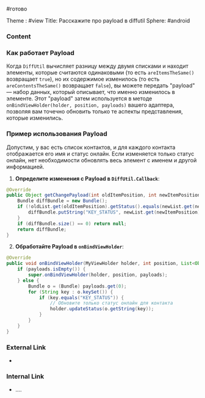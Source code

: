 #готово 

Theme : #view 
Title: Расскажите про payload в diffutil
Sphere: #android 

### Content

### Как работает Payload

Когда `DiffUtil` вычисляет разницу между двумя списками и находит элементы, которые считаются одинаковыми (то есть `areItemsTheSame()` возвращает `true`), но их содержимое изменилось (то есть `areContentsTheSame()` возвращает `false`), вы можете передать "payload" — набор данных, который описывает, что именно изменилось в элементе. Этот "payload" затем используется в методе `onBindViewHolder(holder, position, payloads)` вашего адаптера, позволяя вам точечно обновить только те аспекты представления, которые изменились.

### Пример использования Payload

Допустим, у вас есть список контактов, и для каждого контакта отображается его имя и статус онлайн. Если изменяется только статус онлайн, нет необходимости обновлять весь элемент с именем и другой информацией.

1. **Определите изменения с Payload в `DiffUtil.Callback`**:

```java
@Override
public Object getChangePayload(int oldItemPosition, int newItemPosition) {
    Bundle diffBundle = new Bundle();
    if (!oldList.get(oldItemPosition).getStatus().equals(newList.get(newItemPosition).getStatus())) {
        diffBundle.putString("KEY_STATUS", newList.get(newItemPosition).getStatus());
    }
    if (diffBundle.size() == 0) return null;
    return diffBundle;
}

```

2. **Обработайте Payload в `onBindViewHolder`**:

```java
@Override
public void onBindViewHolder(MyViewHolder holder, int position, List<Object> payloads) {
    if (payloads.isEmpty()) {
        super.onBindViewHolder(holder, position, payloads);
    } else {
        Bundle o = (Bundle) payloads.get(0);
        for (String key : o.keySet()) {
            if (key.equals("KEY_STATUS")) {
                // Обновите только статус онлайн для контакта
                holder.updateStatus(o.getString(key));
            }
        }
    }
}

```

### External Link

- 

### Internal Link

- ....